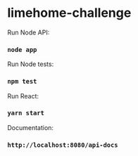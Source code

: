 # limehome-challenge




Run Node API:
### `node app`
Run Node tests:
### `npm test`

Run React:
### `yarn start`

Documentation:
### `http://localhost:8080/api-docs`